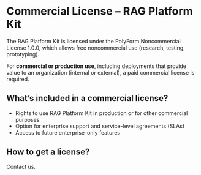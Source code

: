 # Commercial License – RAG Platform Kit

The RAG Platform Kit is licensed under the PolyForm Noncommercial License 1.0.0,
which allows free noncommercial use (research, testing, prototyping).

For **commercial or production use**, including deployments that provide value
to an organization (internal or external), a paid commercial license is required.

## What’s included in a commercial license?
- Rights to use RAG Platform Kit in production or for other commercial purposes
- Option for enterprise support and service-level agreements (SLAs)
- Access to future enterprise-only features

## How to get a license?
Contact us.

